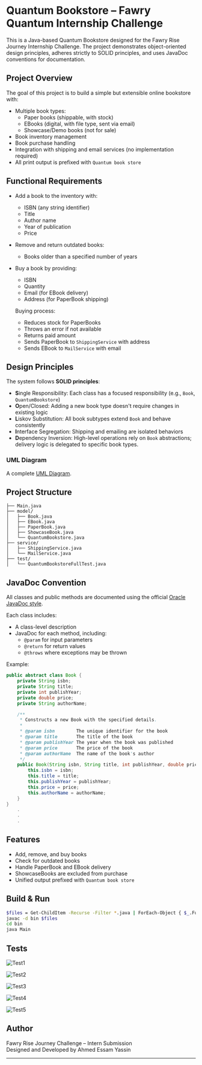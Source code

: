 # Quantum Bookstore – Fawry Quantum Internship Challenge

This is a Java-based Quantum Bookstore designed for the Fawry Rise Journey Internship Challenge. The project demonstrates object-oriented design principles, adheres strictly to SOLID principles, and uses JavaDoc conventions for documentation.

## Project Overview

The goal of this project is to build a simple but extensible online bookstore with:

- Multiple book types:
  - Paper books (shippable, with stock)
  - EBooks (digital, with file type, sent via email)
  - Showcase/Demo books (not for sale)
- Book inventory management
- Book purchase handling
- Integration with shipping and email services (no implementation required)
- All print output is prefixed with `Quantum book store`

## Functional Requirements

- Add a book to the inventory with:
  - ISBN (any string identifier)
  - Title
  - Author name
  - Year of publication
  - Price

- Remove and return outdated books:
  - Books older than a specified number of years

- Buy a book by providing:
  - ISBN
  - Quantity
  - Email (for EBook delivery)
  - Address (for PaperBook shipping)
  
  Buying process:
  - Reduces stock for PaperBooks
  - Throws an error if not available
  - Returns paid amount
  - Sends PaperBook to `ShippingService` with address
  - Sends EBook to `MailService` with email

## Design Principles

The system follows **SOLID principles**:

- **S**ingle Responsibility: Each class has a focused responsibility (e.g., `Book`, `QuantumBookstore`)
- **O**pen/Closed: Adding a new book type doesn't require changes in existing logic
- **L**iskov Substitution: All book subtypes extend `Book` and behave consistently
- **I**nterface Segregation: Shipping and emailing are isolated behaviors
- **D**ependency Inversion: High-level operations rely on `Book` abstractions; delivery logic is delegated to specific book types.

### UML Diagram

A complete [UML Diagram](docs/UML%20Diagram.png).


## Project Structure

```
├── Main.java
├── model/
│   ├── Book.java
│   ├── EBook.java
│   ├── PaperBook.java
│   ├── ShowcaseBook.java
│   └── QuantumBookstore.java
├── service/
│   ├── ShippingService.java
│   └── MailService.java
├── test/
│   └── QuantumBookstoreFullTest.java
```

## JavaDoc Convention

All classes and public methods are documented using the official [Oracle JavaDoc style](https://www.oracle.com/technical-resources/articles/java/javadoc-tool.html).  

Each class includes:

- A class-level description  
- JavaDoc for each method, including:  
  - `@param` for input parameters  
  - `@return` for return values  
  - `@throws` where exceptions may be thrown  

Example:

```java
public abstract class Book {
    private String isbn;
    private String title;
    private int publishYear;
    private double price;
    private String authorName;

    /**
     * Constructs a new Book with the specified details.
     * 
     * @param isbn        The unique identifier for the book
     * @param title       The title of the book
     * @param publishYear The year when the book was published
     * @param price       The price of the book
     * @param authorName  The name of the book's author
     */
    public Book(String isbn, String title, int publishYear, double price, String authorName) {
        this.isbn = isbn;
        this.title = title;
        this.publishYear = publishYear;
        this.price = price;
        this.authorName = authorName;
    }
}
    .
    .
    .
```

## Features

- Add, remove, and buy books
- Check for outdated books
- Handle PaperBook and EBook delivery
- ShowcaseBooks are excluded from purchase
- Unified output prefixed with `Quantum book store`

## Build & Run

```bash
$files = Get-ChildItem -Recurse -Filter *.java | ForEach-Object { $_.FullName }
javac -d bin $files
cd bin
java Main
```

## Tests

![Test1](images/Test1.PNG)

![Test2](images/Test2.PNG)

![Test3](images/Test3.PNG)

![Test4](images/Test4.PNG)

![Test5](images/Test5.PNG)

## Author

Fawry Rise Journey Challenge – Intern Submission  
Designed and Developed by Ahmed Essam Yassin

---
